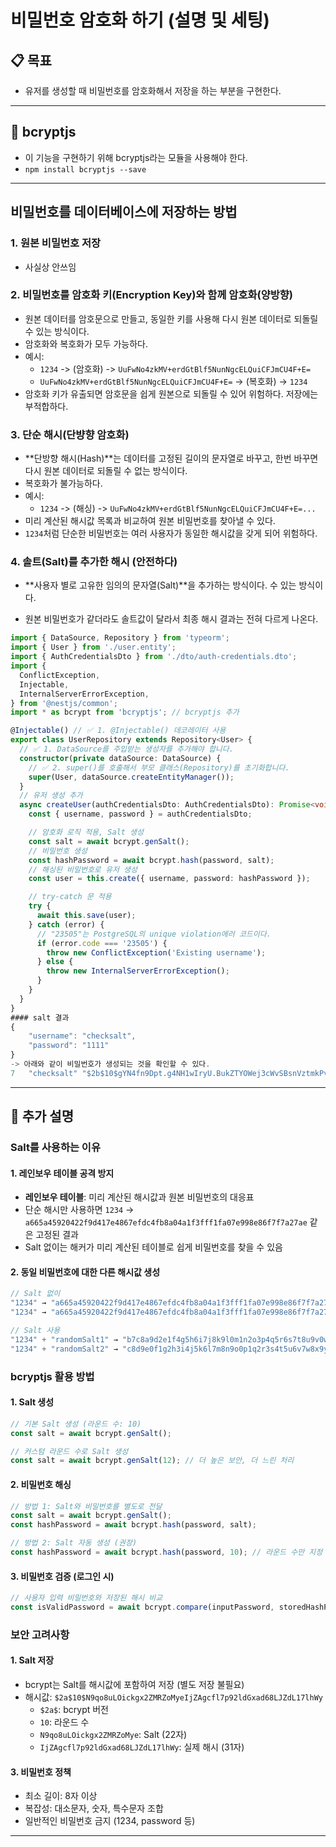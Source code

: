 # 비밀번호 암호화 하기 (설명 및 세팅)

## 📋 목표

- 유저를 생성할 때 비밀번호를 암호화해서 저장을 하는 부분을 구현한다.

---

## 🔄 bcryptjs

- 이 기능을 구현하기 위해 bcryptjs라는 모듈을 사용해야 한다.
- `npm install bcryptjs --save`

---

## 비밀번호를 데이터베이스에 저장하는 방법

### 1. 원본 비밀번호 저장

- 사실상 안쓰임

### 2. 비밀번호를 암호화 키(Encryption Key)와 함께 암호화(양방향)

- 원본 데이터를 암호문으로 만들고, 동일한 키를 사용해 다시 원본 데이터로 되돌릴 수 있는 방식이다.
- 암호화와 복호화가 모두 가능하다.
- 예시:
  - `1234` -> (암호화) -> `UuFwNo4zkMV+erdGtBlf5NunNgcELQuiCFJmCU4F+E=`
  - `UuFwNo4zkMV+erdGtBlf5NunNgcELQuiCFJmCU4F+E=` -> (복호화) -> `1234`
- 암호화 키가 유출되면 암호문을 쉽게 원본으로 되돌릴 수 있어 위험하다. 저장에는 부적합하다.

### 3. 단순 해시(단뱡향 암호화)

- **단방향 해시(Hash)**는 데이터를 고정된 길이의 문자열로 바꾸고, 한번 바꾸면 다시 원본 데이터로 되돌릴 수 없는 방식이다.
- 복호화가 불가능하다.
- 예시:
  - `1234` -> (해싱) -> `UuFwNo4zkMV+erdGtBlf5NunNgcELQuiCFJmCU4F+E=...`
- 미리 계산된 해시값 목록과 비교하여 원본 비밀번호를 찾아낼 수 있다.
- `1234`처럼 단순한 비밀번호는 여러 사용자가 동일한 해시값을 갖게 되어 위험하다.

### 4. 솔트(Salt)를 추가한 해시 (안전하다)

- **사용자 별로 고유한 임의의 문자열(Salt)**을 추가하는 방식이다.
  수 있는 방식이다.

- 원본 비밀번호가 같더라도 솔트값이 달라서 최종 해시 결과는 전혀 다르게 나온다.

```ts
import { DataSource, Repository } from 'typeorm';
import { User } from './user.entity';
import { AuthCredentialsDto } from './dto/auth-credentials.dto';
import {
  ConflictException,
  Injectable,
  InternalServerErrorException,
} from '@nestjs/common';
import * as bcrypt from 'bcryptjs'; // bcryptjs 추가

@Injectable() // ✅ 1. @Injectable() 데코레이터 사용
export class UserRepository extends Repository<User> {
  // ✅ 1. DataSource를 주입받는 생성자를 추가해야 합니다.
  constructor(private dataSource: DataSource) {
    // ✅ 2. super()를 호출해서 부모 클래스(Repository)를 초기화합니다.
    super(User, dataSource.createEntityManager());
  }
  // 유저 생성 추가
  async createUser(authCredentialsDto: AuthCredentialsDto): Promise<void> {
    const { username, password } = authCredentialsDto;

    // 암호화 로직 적용, Salt 생성
    const salt = await bcrypt.genSalt();
    // 비밀번호 생성
    const hashPassword = await bcrypt.hash(password, salt);
    // 해싱된 비밀번호로 유저 생성
    const user = this.create({ username, password: hashPassword });

    // try-catch 문 적용
    try {
      await this.save(user);
    } catch (error) {
      // "23505"는 PostgreSQL의 unique violation에러 코드이다.
      if (error.code === '23505') {
        throw new ConflictException('Existing username');
      } else {
        throw new InternalServerErrorException();
      }
    }
  }
}
#### salt 결과
{
    "username": "checksalt",
    "password": "1111"
}
-> 아래와 같이 비밀번호가 생성되는 것을 확인할 수 있다.
7	"checksalt"	"$2b$10$gYN4fn9Dpt.g4NH1wIryU.BukZTYOWej3cWvSBsnVztmkPvngU2Cq"

```

---

## 🔎 추가 설명

### Salt를 사용하는 이유

#### 1. 레인보우 테이블 공격 방지

- **레인보우 테이블**: 미리 계산된 해시값과 원본 비밀번호의 대응표
- 단순 해시만 사용하면 `1234` → `a665a45920422f9d417e4867efdc4fb8a04a1f3fff1fa07e998e86f7f7a27ae` 같은 고정된 결과
- Salt 없이는 해커가 미리 계산된 테이블로 쉽게 비밀번호를 찾을 수 있음

#### 2. 동일 비밀번호에 대한 다른 해시값 생성

```ts
// Salt 없이
"1234" → "a665a45920422f9d417e4867efdc4fb8a04a1f3fff1fa07e998e86f7f7a27ae"
"1234" → "a665a45920422f9d417e4867efdc4fb8a04a1f3fff1fa07e998e86f7f7a27ae" (동일)

// Salt 사용
"1234" + "randomSalt1" → "b7c8a9d2e1f4g5h6i7j8k9l0m1n2o3p4q5r6s7t8u9v0w1x2y3z4"
"1234" + "randomSalt2" → "c8d9e0f1g2h3i4j5k6l7m8n9o0p1q2r3s4t5u6v7w8x9y0z1a2b3c4" (다름)
```

### bcryptjs 활용 방법

#### 1. Salt 생성

```ts
// 기본 Salt 생성 (라운드 수: 10)
const salt = await bcrypt.genSalt();

// 커스텀 라운드 수로 Salt 생성
const salt = await bcrypt.genSalt(12); // 더 높은 보안, 더 느린 처리
```

#### 2. 비밀번호 해싱

```ts
// 방법 1: Salt와 비밀번호를 별도로 전달
const salt = await bcrypt.genSalt();
const hashPassword = await bcrypt.hash(password, salt);

// 방법 2: Salt 자동 생성 (권장)
const hashPassword = await bcrypt.hash(password, 10); // 라운드 수만 지정
```

#### 3. 비밀번호 검증 (로그인 시)

```ts
// 사용자 입력 비밀번호와 저장된 해시 비교
const isValidPassword = await bcrypt.compare(inputPassword, storedHashPassword);
```

### 보안 고려사항

#### 1. Salt 저장

- bcrypt는 Salt를 해시값에 포함하여 저장 (별도 저장 불필요)
- 해시값: `$2a$10$N9qo8uLOickgx2ZMRZoMyeIjZAgcfl7p92ldGxad68LJZdL17lhWy`
  - `$2a$`: bcrypt 버전
  - `10`: 라운드 수
  - `N9qo8uLOickgx2ZMRZoMye`: Salt (22자)
  - `IjZAgcfl7p92ldGxad68LJZdL17lhWy`: 실제 해시 (31자)

#### 3. 비밀번호 정책

- 최소 길이: 8자 이상
- 복잡성: 대소문자, 숫자, 특수문자 조합
- 일반적인 비밀번호 금지 (1234, password 등)

---

